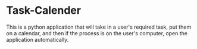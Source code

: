 # Task-Calender
This is a python application that will take in a user's required task, put them on a calendar, and then if the process is on the user's computer, open the application automatically.
